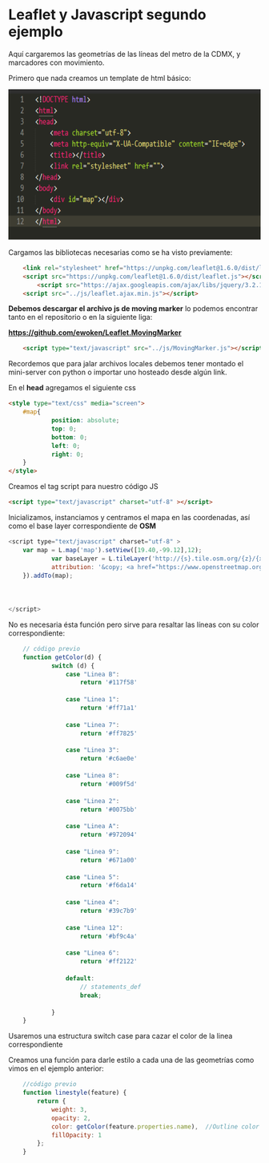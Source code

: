 # Leaflet y Javascript segundo ejemplo  

Aquí cargaremos las geometrías de las líneas del metro de la CDMX, y marcadores con movimiento.  

Primero que nada creamos un template de html básico:  

<p align="center"> 
<img src="./img/ejemplo-02-leaflet-html.png" width="600px;" height="300;">
</p>   

Cargamos las bibliotecas necesarias como se ha visto previamente:  


```html
	<link rel="stylesheet" href="https://unpkg.com/leaflet@1.6.0/dist/leaflet.css" />
	<script src="https://unpkg.com/leaflet@1.6.0/dist/leaflet.js"></script>
    	<script src="https://ajax.googleapis.com/ajax/libs/jquery/3.2.1/jquery.min.js"></script>
	<script src="../js/leaflet.ajax.min.js"></script>
``` 

**Debemos descargar el archivo js de moving marker** lo podemos encontrar tanto en el repositorio o en la siguiente liga:  

**https://github.com/ewoken/Leaflet.MovingMarker**

```html
	<script type="text/javascript" src="../js/MovingMarker.js"></script>
``` 

Recordemos que para jalar archivos locales debemos tener montado el mini-server con python o importar uno hosteado desde algún link.



En el **head** agregamos el siguiente css 

```html
<style type="text/css" media="screen">
	#map{
			position: absolute;
			top: 0;
			bottom: 0;
			left: 0;
			right: 0;
	}
</style>
```  

Creamos el tag script para nuestro código JS  

```html
<script type="text/javascript" charset="utf-8" ></script>		

```

Inicializamos, instanciamos y centramos el mapa en las coordenadas, así como el base layer correspondiente de **OSM**

```javascript
<script type="text/javascript" charset="utf-8" >
	var map = L.map('map').setView([19.40,-99.12],12);
			var baseLayer = L.tileLayer('http://{s}.tile.osm.org/{z}/{x}/{y}.png', {
	        attribution: '&copy; <a href="https://www.openstreetmap.org/copyright">OpenStreetMap</a> contributors'
	}).addTo(map);



</script>		
```

No es necesaria ésta función pero sirve para resaltar las líneas con su color correspondiente:  

```javascript
	// código previo
	function getColor(d) {
    		switch (d) {
    			case "Linea B":
    				return '#117f58'
    				
    			case "Linea 1":
    				return '#ff71a1'
    				
    			case "Linea 7":
    				return '#ff7825'
    				
    			case "Linea 3":
    				return '#c6ae0e'
    				
    			case "Linea 8":
    				return '#009f5d'
    				
    			case "Linea 2":
    				return '#0075bb'
    				
    			case "Linea A":
    				return '#972094'
    				
    			case "Linea 9":
    				return '#671a00'
    				
    			case "Linea 5":
    				return '#f6da14'
    				
    			case "Linea 4":
    				return '#39c7b9'
    				
    			case "Linea 12":
    				return '#bf9c4a'
    				
    			case "Linea 6":
    				return '#ff2122'
    				
    			default:
    				// statements_def
    				break;
    				
    		}
	}	
```
 
Usaremos una estructura switch case para cazar el color de la linea correspondiente  

Creamos una función para darle estilo a cada una de las geometrías como vimos en el ejemplo anterior: 

```javascript
	//código previo
	function linestyle(feature) {
		return {
			weight: 3,
			opacity: 2,
			color: getColor(feature.properties.name),  //Outline color
			fillOpacity: 1
		};
	}
```  

